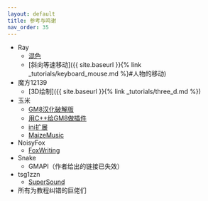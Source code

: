 ```yaml
---
layout: default
title: 参考与鸣谢
nav_order: 35
---
```


* Ray
  * [混色](https://www.heabot.cn/thread-32-1-1.html)
  * [斜向等速移动]({{ site.baseurl }}{% link _tutorials/keyboard_mouse.md %}#人物的移动)
* 魔方12139
  * [3D绘制]({{ site.baseurl }}{% link _tutorials/three_d.md %})
* 玉米
  * [GM8汉化破解版](https://down.magecorn.com/s/gm8)
  * [用C++给GM8做插件](https://www.bilibili.com/video/av4062379)
  * [ini扩展](https://www.magecorn.com/p/248.shtml)
  * [MaizeMusic](https://www.magecorn.com/p/254.shtml)
* NoisyFox
  * [FoxWriting](https://www.noisyfox.io/fox-writing-gamemaker.html)
* Snake
  * GMAPI（作者给出的链接已失效）
* tsg1zzn
  * [SuperSound](http://gmc.yoyogames.com/index.php?showtopic=120034)
* 所有为教程纠错的巨佬们
